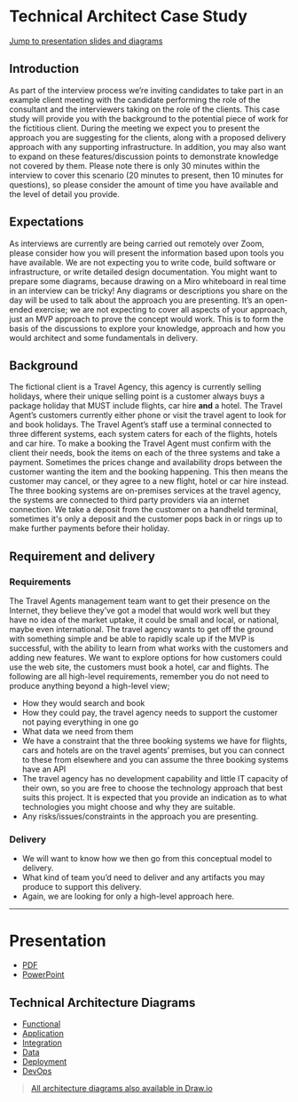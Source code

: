 # Technical Architect Case Study

[Jump to presentation slides and diagrams](#Presentation)

## Introduction

As part of the interview process we’re inviting candidates to take part in an example client meeting with the candidate performing the role of the consultant and the interviewers taking on the role of the clients.  This case study will provide you with the background to the potential piece of work for the fictitious client.  During the meeting we expect you to present the approach you are suggesting for the clients, along with a proposed delivery approach with any supporting infrastructure. In addition, you may also want to expand on these features/discussion points to demonstrate knowledge not covered by them.  Please note there is only 30 minutes within the interview to cover this scenario (20 minutes to present, then 10 minutes for questions), so please consider the amount of time you have available and the level of detail you provide.

## Expectations

As interviews are currently are being carried out remotely over Zoom, please consider how you will present the information based upon tools you have available.  We are not expecting you to write code, build software or infrastructure, or write detailed design documentation. You might want to prepare some diagrams, because drawing on a Miro whiteboard in real time in an interview can be tricky!  Any diagrams or descriptions you share on the day will be used to talk about the approach you are presenting. It’s an open-ended exercise; we are not expecting to cover all aspects of your approach, just an MVP approach to prove the concept would work. This is to form the basis of the discussions to explore your knowledge, approach and how you would architect and some fundamentals in delivery.

## Background

The fictional client is a Travel Agency, this agency is currently selling holidays, where their unique selling point is a customer always buys a package holiday that MUST include flights, car hire **and** a hotel.  The Travel Agent’s customers currently either phone or visit the travel agent to look for and book holidays.  The Travel Agent’s staff use a terminal connected to three different systems, each system caters for each of the flights, hotels and car hire.  To make a booking the Travel Agent must confirm with the client their needs, book the items on each of the three systems and take a payment. Sometimes the prices change and availability drops between the customer wanting the item and the booking happening. This then means the customer may cancel, or they agree to a new flight, hotel or car hire instead.  The three booking systems are on-premises services at the travel agency, the systems are connected to third party providers via an internet connection.  We take a deposit from the customer on a handheld terminal, sometimes it's only a deposit and the customer pops back in or rings up to make further payments before their holiday.

## Requirement and delivery

### Requirements

The Travel Agents management team want to get their presence on the Internet, they believe they’ve got a model that would work well but they have no idea of the market uptake, it could be small and local, or national, maybe even international.  The travel agency wants to get off the ground with something simple and be able to rapidly scale up if the MVP is successful, with the ability to learn from what works with the customers and adding new features.  We want to explore options for how customers could use the web site, the customers must book a hotel, car and flights.  The following are all high-level requirements, remember you do not need to produce anything beyond a high-level view;

- How they would search and book
- How they could pay, the travel agency needs to support the customer not paying everything in one go
- What data we need from them
- We have a constraint that the three booking systems we have for flights, cars and hotels are on the travel agents’ premises, but you can connect to these from elsewhere and you can assume the three booking systems have an API
- The travel agency has no development capability and little IT capacity of their own, so you are free to choose the technology approach that best suits this project. It is expected that you provide an indication as to what technologies you might choose and why they are suitable.
- Any risks/issues/constraints in the approach you are presenting.

### Delivery

- We will want to know how we then go from this conceptual model to delivery.
- What kind of team you’d need to deliver and any artifacts you may produce to support this delivery.
- Again, we are looking for only a high-level approach here.

---

# Presentation

- [PDF](./TRAVELcliqueCaseStudy.pdf)
- [PowerPoint](./TRAVELcliqueCaseStudy.pptx)

## Technical Architecture Diagrams

- [Functional](./functional.svg)
- [Application](./application.svg)
- [Integration](./integration.svg)
- [Data](./data.svg)
- [Deployment](./deployment.svg)
- [DevOps](./devops.svg)


> [All architecture diagrams also available in Draw.io](./TRAVELcliqueArchitecture.drawio)

